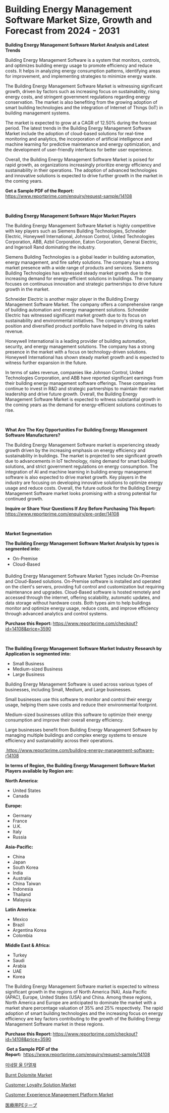 <p><h1>Building Energy Management Software Market Size, Growth and Forecast from 2024 - 2031</h1></p><p><strong>Building Energy Management Software Market Analysis and Latest Trends</strong></p>
<p><p>Building Energy Management Software is a system that monitors, controls, and optimizes building energy usage to promote efficiency and reduce costs. It helps in analyzing energy consumption patterns, identifying areas for improvement, and implementing strategies to minimize energy waste.</p><p>The Building Energy Management Software Market is witnessing significant growth, driven by factors such as increasing focus on sustainability, rising energy costs, and stringent government regulations regarding energy conservation. The market is also benefiting from the growing adoption of smart building technologies and the integration of Internet of Things (IoT) in building management systems.</p><p>The market is expected to grow at a CAGR of 12.50% during the forecast period. The latest trends in the Building Energy Management Software Market include the adoption of cloud-based solutions for real-time monitoring and analytics, the incorporation of artificial intelligence and machine learning for predictive maintenance and energy optimization, and the development of user-friendly interfaces for better user experience.</p><p>Overall, the Building Energy Management Software Market is poised for rapid growth, as organizations increasingly prioritize energy efficiency and sustainability in their operations. The adoption of advanced technologies and innovative solutions is expected to drive further growth in the market in the coming years.</p></p>
<p><strong>Get a Sample PDF of the Report:&nbsp;</strong> <a href="https://www.reportprime.com/enquiry/request-sample/14108">https://www.reportprime.com/enquiry/request-sample/14108</a></p>
<p>&nbsp;</p>
<p><strong>Building Energy Management Software Major Market Players</strong></p>
<p><p>The Building Energy Management Software Market is highly competitive with key players such as Siemens Building Technologies, Schneider Electric, Honeywell International, Johnson Control, United Technologies Corporation, ABB, Azbil Corporation, Eaton Corporation, General Electric, and Ingersoll Rand dominating the industry.</p><p>Siemens Building Technologies is a global leader in building automation, energy management, and fire safety solutions. The company has a strong market presence with a wide range of products and services. Siemens Building Technologies has witnessed steady market growth due to the increasing demand for energy-efficient solutions in buildings. The company focuses on continuous innovation and strategic partnerships to drive future growth in the market.</p><p>Schneider Electric is another major player in the Building Energy Management Software Market. The company offers a comprehensive range of building automation and energy management solutions. Schneider Electric has witnessed significant market growth due to its focus on sustainability and environmental initiatives. The company's strong market position and diversified product portfolio have helped in driving its sales revenue.</p><p>Honeywell International is a leading provider of building automation, security, and energy management solutions. The company has a strong presence in the market with a focus on technology-driven solutions. Honeywell International has shown steady market growth and is expected to witness further expansion in the future.</p><p>In terms of sales revenue, companies like Johnson Control, United Technologies Corporation, and ABB have reported significant earnings from their building energy management software offerings. These companies continue to invest in R&D and strategic partnerships to maintain their market leadership and drive future growth. Overall, the Building Energy Management Software Market is expected to witness substantial growth in the coming years as the demand for energy-efficient solutions continues to rise.</p></p>
<p>&nbsp;</p>
<p><strong>What Are The Key Opportunities For Building Energy Management Software Manufacturers?</strong></p>
<p><p>The Building Energy Management Software market is experiencing steady growth driven by the increasing emphasis on energy efficiency and sustainability in buildings. The market is projected to see significant growth due to advancements in IoT technology, rising demand for smart building solutions, and strict government regulations on energy consumption. The integration of AI and machine learning in building energy management software is also expected to drive market growth. Key players in the industry are focusing on developing innovative solutions to optimize energy usage and reduce costs. Overall, the future outlook for the Building Energy Management Software market looks promising with a strong potential for continued growth.</p></p>
<p><strong>Inquire or Share Your Questions If Any Before Purchasing This Report:</strong> <a href="https://www.reportprime.com/enquiry/pre-order/14108">https://www.reportprime.com/enquiry/pre-order/14108</a></p>
<p>&nbsp;</p>
<p><strong>Market Segmentation</strong></p>
<p><strong>The Building Energy Management Software Market Analysis by types is segmented into:</strong></p>
<p><ul><li>On-Premise</li><li>Cloud-Based</li></ul></p>
<p><p>Building Energy Management Software Market Types include On-Premise and Cloud-Based solutions. On-Premise software is installed and operated on the client's servers, providing full control and customization but requiring maintenance and upgrades. Cloud-Based software is hosted remotely and accessed through the internet, offering scalability, automatic updates, and data storage without hardware costs. Both types aim to help buildings monitor and optimize energy usage, reduce costs, and improve efficiency through advanced analytics and control systems.</p></p>
<p><strong>Purchase this Report:&nbsp;</strong><a href="https://www.reportprime.com/checkout?id=14108&price=3590">https://www.reportprime.com/checkout?id=14108&price=3590</a></p>
<p>&nbsp;</p>
<p><strong>The Building Energy Management Software Market Industry Research by Application is segmented into:</strong></p>
<p><ul><li>Small Business</li><li>Medium-sized Business</li><li>Large Business</li></ul></p>
<p><p>Building Energy Management Software is used across various types of businesses, including Small, Medium, and Large businesses. </p><p>Small businesses use this software to monitor and control their energy usage, helping them save costs and reduce their environmental footprint. </p><p>Medium-sized businesses utilize this software to optimize their energy consumption and improve their overall energy efficiency. </p><p>Large businesses benefit from Building Energy Management Software by managing multiple buildings and complex energy systems to ensure efficiency and sustainability across their operations.</p></p>
<p><a href="https://www.reportprime.com/building-energy-management-software-r14108">&nbsp;https://www.reportprime.com/building-energy-management-software-r14108</a></p>
<p><strong>In terms of Region, the Building Energy Management Software Market Players available by Region are:</strong></p>
<p>
    <p> <strong> North America: </strong>
        <ul>
            <li>United States</li>
            <li>Canada</li>
        </ul>
        </p> 
    <p> <strong> Europe: </strong>
        <ul>
            <li>Germany</li>
            <li>France</li>
            <li>U.K.</li>
            <li>Italy</li>
            <li>Russia</li>
        </ul>
        </p> 
    <p> <strong> Asia-Pacific: </strong>
        <ul>
            <li>China</li>
            <li>Japan</li>
            <li>South Korea</li>
            <li>India</li>
            <li>Australia</li>
            <li>China Taiwan</li>
            <li>Indonesia</li>
            <li>Thailand</li>
            <li>Malaysia</li>
        </ul>
        </p> 
    <p> <strong> Latin America: </strong>
        <ul>
            <li>Mexico</li>
            <li>Brazil</li>
            <li>Argentina Korea</li>
            <li>Colombia</li>
        </ul>
        </p> 
    <p> <strong> Middle East & Africa: </strong>
        <ul>
            <li>Turkey</li>
            <li>Saudi</li>
            <li>Arabia</li>
            <li>UAE</li>
            <li>Korea</li>
        </ul>
    </p>
    </p>
<p><p>The Building Energy Management Software market is expected to witness significant growth in the regions of North America (NA), Asia Pacific (APAC), Europe, United States (USA) and China. Among these regions, North America and Europe are anticipated to dominate the market with a market share percentage valuation of 35% and 25% respectively. The rapid adoption of smart building technologies and the increasing focus on energy efficiency are key factors contributing to the growth of the Building Energy Management Software market in these regions.</p></p>
<p><strong>Purchase this Report: </strong><a href="https://www.reportprime.com/checkout?id=14108&price=3590">https://www.reportprime.com/checkout?id=14108&price=3590</a></p>
<p>&nbsp;<strong>Get a Sample PDF of the Report:&nbsp;&nbsp;</strong><a href="https://www.reportprime.com/enquiry/request-sample/14108">https://www.reportprime.com/enquiry/request-sample/14108</a></p>
<p><strong></strong></p>
<p><p><a href="https://github.com/TrevorKruvalis5678/Market-Research-Report-List-1/blob/main/339063722972.md">미네랄 울 단열재</a></p><p><a href="https://issuu.com/reportprime-2/docs/burnt-dolomite-market-size-2030.pptx">Burnt Dolomite Market</a></p><p><a href="https://github.com/zjyglelu/Market-Research-Report-List-2/blob/main/customer-loyalty-solution-market.md">Customer Loyalty Solution Market</a></p><p><a href="https://github.com/elizabethdagraca/Market-Research-Report-List-2/blob/main/customer-experience-management-platform-market.md">Customer Experience Management Platform Market</a></p><p><a href="https://github.com/laurenreichert/Market-Research-Report-List-1/blob/main/105323325100.md">医療用PEテープ</a></p></p>
